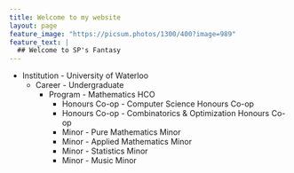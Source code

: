 ```yaml
---
title: Welcome to my website
layout: page
feature_image: "https://picsum.photos/1300/400?image=989"
feature_text: |
  ## Welcome to SP's Fantasy
---
```


- Institution - University of Waterloo
  - Career - Undergraduate
    - Program - Mathematics HCO
      - Honours Co-op - Computer Science Honours Co-op
      - Honours Co-op - Combinatorics & Optimization Honours Co-op
      - Minor - Pure Mathematics Minor
      - Minor - Applied Mathematics Minor
      - Minor - Statistics Minor
      - Minor - Music Minor
